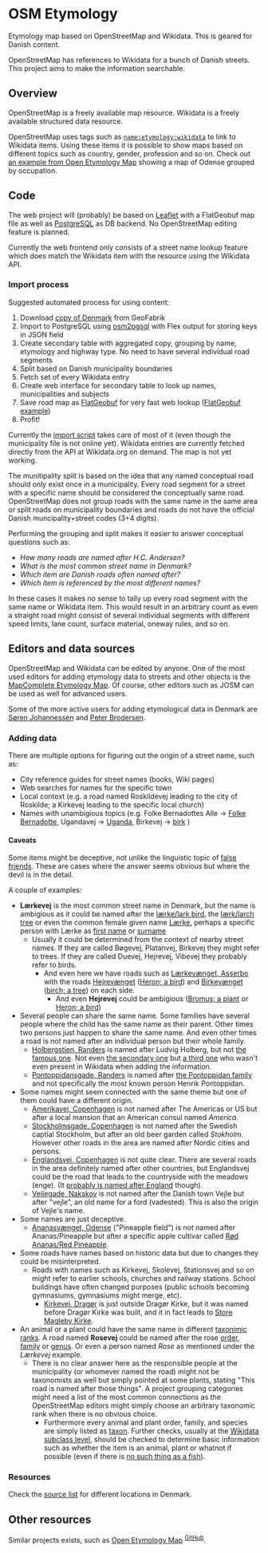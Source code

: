 # OSM Etymology
Etymology map based on OpenStreetMap and Wikidata. This is geared for Danish content.

OpenStreetMap has references to Wikidata for a bunch of Danish streets. This project aims to make the information searchable.

## Overview
OpenStreetMap is a freely available map resource. Wikidata is a freely available structured data resource.

OpenStreetMap uses tags such as [`name:etymology:wikidata`](https://wiki.openstreetmap.org/wiki/Key:name:etymology:wikidata) to link to Wikidata items. Using these items it is possible to show maps based on different topics such as country, gender, profession and so on. Check out [an example from Open Etymology Map](https://etymology.dsantini.it/#10.3907,55.3966,14.8,occupation,pmtiles_all,stamen_toner,etymology) showing a map of Odense grouped by occupation.

## Code
The web project will (probably) be based on [Leaflet](https://leafletjs.com/) with a FlatGeobuf map file as well as [PostgreSQL](https://www.postgresql.org/) as DB backend. No OpenStreetMap editing feature is planned.

Currently the web frontend only consists of a street name lookup feature which does match the Wikidata item with the resource using the Wikidata API.

### Import process
Suggested automated process for using content:

1. Download [copy of Denmark](https://download.geofabrik.de/europe/denmark.html) from GeoFabrik
2. Import to PostgreSQL using [osm2pgsql](https://osm2pgsql.org/doc/manual.html#the-flex-output) with Flex output for storing keys in JSON field
3. Create secondary table with aggregated copy, grouping by name, etymology and highway type. No need to have several individual road segments
4. Split based on Danish municipality boundaries
5. Fetch set of every Wikidata entry
6. Create web interface for secondary table to look up names, municipalities and subjects
7. Save road map as [FlatGeobuf](https://flatgeobuf.org/) for very fast web lookup ([FlatGeobuf example](https://flatgeobuf.org/examples/leaflet/filtered.html))
8. Profit!

Currently the [import script](import/import.sh) takes care of most of it (even though the municipality file is not online yet). Wikidata entries are currently fetched directly from the API at Wikidata.org on demand. The map is not yet working.

The munitipality split is based on the idea that any named conceptual road should only exist once in a municipality. Every road segment for a street with a specific name should be considered the conceptually same road. OpenStreetMap does not group roads with the same name in the same area or split roads on municipality boundaries and roads do not have the official Danish muncipality+street codes (3+4 digits).

Performing the grouping and split makes it easier to answer conceptual questions such as:
* _How many roads are named after H.C. Andersen?_
* _What is the most common street name in Denmark?_
* _Which item are Danish roads often named after?_
* _Which item is referenced by the most different names?_

In these cases it makes no sense to tally up every road segment with the same name or Wikidata item. This would result in an arbitrary count as even a straight road might consist of several individual segments with different speed limits, lane count, surface material, oneway rules, and so on.

## Editors and data sources
OpenStreetMap and Wikidata can be edited by anyone. One of the most used editors for adding etymology data to streets and other objects is the [MapComplete Etymology Map](https://mapcomplete.org/etymology?z=16.5&lat=56.148988551988964&lon=10.203088105223515&fs-welcome-message=false). Of course, other editors such as JOSM can be used as well for advanced users.

Some of the more active users for adding etymological data in Denmark are [Søren Johannessen](https://hdyc.neis-one.org/?AE35) and [Peter Brodersen](https://hdyc.neis-one.org/?Peter%20Brodersen).

### Adding data
There are multiple options for figuring out the origin of a street name, such as:
* City reference guides for street names (books, Wiki pages)
* Web searches for names for the specific town
* Local context (e.g. a road named Roskildevej leading to the city of Roskilde; a Kirkevej leading to the specific local church)
* Names with unambigious topics (e.g. Folke Bernadottes Alle → [Folke Bernadotte](https://www.wikidata.org/wiki/Q212163), Ugandavej → [Uganda](https://www.wikidata.org/wiki/Q1036), Birkevej → [birk](https://www.wikidata.org/wiki/Q25243) )

#### Caveats
Some items might be deceptive, not unlike the linguistic topic of [false friends](https://en.wikipedia.org/wiki/False_friend). These are cases where the answer seems obvious but where the devil is in the detail.

A couple of examples:
* **Lærkevej** is the most common street name in Denmark, but the name is ambigious as it could be named after the [lærke/lark bird](https://www.wikidata.org/wiki/Q29858), the [lærk/larch tree](https://www.wikidata.org/wiki/Q25618) or even the common female given name [Lærke](https://www.wikidata.org/wiki/Q1879346), perhaps a specific person with Lærke as [first name](https://www.wikidata.org/wiki/Q454582 "Lærke Møller") or [surname](https://www.wikidata.org/wiki/Q65556414 "Frederikke Lærke")
  * Usually it could be determined from the context of nearby street names. If they are called Bøgevej, Platanvej, Birkevej they might refer to trees. If they are called Duevej, Hejrevej, Vibevej they probably refer to birds.
    * And even here we have roads such as [Lærkevænget, Asserbo](https://www.openstreetmap.org/way/39963793) with the roads [Hejrevænget](https://www.openstreetmap.org/way/39963512) ([Heron; a bird](https://www.wikidata.org/wiki/Q18789)) and [Birkevænget](https://www.openstreetmap.org/way/39963978) ([birch; a tree](https://www.wikidata.org/wiki/Q25243)) on each side.
      * And even **Hejrevej** could be ambigious ([Bromus; a plant](https://www.wikidata.org/wiki/Q147621) or [Heron; a bird](https://www.wikidata.org/wiki/Q18789))
* Several people can share the same name. Some families have several people where the child has the same name as their parent. Other times two persons just happen to share the same name. And even other times a road is not named after an individual person but their whole family.
  * [Holbergstien, Randers](https://www.openstreetmap.org/way/54614119) is named after Ludvig Holberg, but not [the famous one](https://www.wikidata.org/wiki/Q216692). Not even [the secondary one](https://www.wikidata.org/wiki/Q15106952) but [a third one](https://www.wikidata.org/wiki/Q124792455) who wasn't even present in Wikidata when adding the information.
  * [Pontoppidansgade, Randers](https://www.openstreetmap.org/way/856861811) is named after [the Pontoppidan family](https://www.wikidata.org/wiki/Q121301188) and not specifically the most known person Henrik Pontoppidan.
* Some names might seem connected with the same theme but one of them could have a different origin.
  * [Amerikavej, Copenhagen](https://www.openstreetmap.org/way/1881227) is not named after The Americas or US but after a local mansion that an American consul named _America_.
  * [Stockholmsgade, Copenhagen](https://www.openstreetmap.org/way/788241681) is not named after the Swedish captial Stockholm, but after an old beer garden called _Stokholm_. However other roads in the area are named after Nordic cities and persons.
  * [Englandsvej, Copenhagen](https://www.openstreetmap.org/way/161862400) is not quite clear. There are several roads in the area definitely named after other countries, but Englandsvej could be the road that leads to the countryside with the meadows (enge). (It [probably is named after England](http://www.hovedstadshistorie.dk/sundbyvester/englandsvej/) though).
  * [Vejlegade, Nakskov](https://www.openstreetmap.org/way/105868044) is not named after the Danish town Vejle but after "vejle", an old name for a ford (vadested). This is also the origin of Vejle's name.
* Some names are just deceptive.
  * [Ananasvænget, Odense](https://www.openstreetmap.org/way/55451768) ("Pineapple field") is not named after Ananas/Pineapple but after a specific apple cultivar called [Rød Ananas/Red Pineapple](https://www.wikidata.org/wiki/Q44275015).
* Some roads have names based on historic data but due to changes they could be misinterpreted.
  * Roads with names such as Kirkevej, Skolevej, Stationsvej and so on might refer to earlier schools, churches and railway stations. School buildings have often changed purposes (public schools becoming gymnasiums, gymnasiums might merge, etc).
    * [Kirkevej, Dragør](https://www.openstreetmap.org/way/237227739) is just outside Dragør Kirke, but it was named before Dragør Kirke was built, and it in fact leads to [Store Magleby Kirke](https://www.wikidata.org/wiki/Q12003400).
* An animal or a plant could have the same name in different [taxonimic ranks](https://en.wikipedia.org/wiki/Taxonomic_rank). A road named **Rosevej** could be named after the rose [order](https://www.wikidata.org/wiki/Q21895 "Rosales"), [family](https://www.wikidata.org/wiki/Q46299 "Rosaceae") or [genus](https://www.wikidata.org/wiki/Q34687 "Rosa"). Or even a person named _Rose_ as mentioned under the _Lærkevej_ example.
  * There is no clear answer here as the responsible people at the municipality (or whomever named the road) might not be taxonomists as well but simply pointed at some plants, stating "This road is named after those things". A project grouping categories might need a list of the most common connections as the OpenStreetMap editors might simply choose an arbitrary taxonomic rank when there is no obvious choice.
    * Furthermore every animal and plant order, family, and species are simply listed as [taxon](https://www.wikidata.org/wiki/Q16521). Further checks, usually at the [Wikidata subclass level](https://www.wikidata.org/wiki/Property:P279 "subclass of"), should be checked to determine basic information such as whether the item is an animal, plant or whatnot if possible (even if there is [no such thing as a fish](https://en.wikipedia.org/wiki/No_Such_Thing_as_a_Fish#Title "Wikipedia: No such thing as a Fish; Title")).

### Resources
Check the [source list](Resources.md) for different locations in Denmark.

## Other resources
Similar projects exists, such as [Open Etymology Map](https://etymology.dsantini.it/) <sup>[GitHub](https://gitlab.com/openetymologymap/open-etymology-map/)</sup>.
